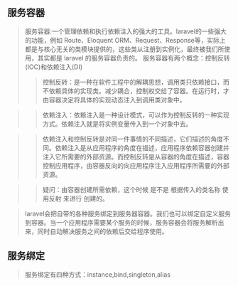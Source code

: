 ## 服务容器
> 服务容器:一个管理依赖和执行依赖注入的强大的工具。laravel的一些强大的功能，例如 Route、Eloquent ORM、Request、Response等，实际上都是与核心无关的类模块提供的，这些类从注册到实例化，最终被我们所使用，其实都是 laravel 的服务容器负责的。
> 服务容器有两个概念：控制反转(IOC)和依赖注入(DI)
>> 控制反转：是一种在软件工程中的解耦思想，调用类只依赖接口，而不依赖具体的实现类。减少耦合，控制权交给了容器。在运行时，才由容器决定将具体的实现动态注入到调用类对象中。

>> 依赖注入：依赖注入是一种设计模式，可以作为控制反转的一种实现方式。依赖注入就是将实例变量传入到一个对象中去。

>> 依赖注入和控制反转是对同一件事情的不同描述，它们描述的角度不同。依赖注入是从应用程序的角度在描述，应用程序依赖容器创建并注入它所需要的外部资源。而控制反转是从容器的角度在描述，容器控制应用程序，由容器反向的向应用程序注入应用程序所需要的外部资源。
   
>> 疑问：由容器创建所需依赖，这个时候 是不是 根据传入的类名称 使用反射 来进行 创建的。

> laravel会把自带的各种服务绑定到服务器容器。我们也可以绑定自定义服务到容器。当一个应用程序需要某个服务的时候，服务容器会将服务解析出来，同时自动解决服务之间的依赖后交给程序使用。

## 服务绑定

> 服务绑定有四种方式：instance,bind,singleton,alias